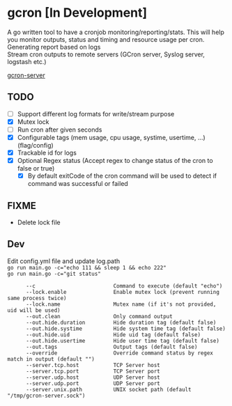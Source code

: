 # gcron [In Development]
A go written tool to have a cronjob monitoring/reporting/stats. This will help you monitor outputs, status and timing and resource usage per cron.  
Generating report based on logs  
Stream cron outputs to remote servers (GCron server, Syslog server, logstash etc.)  

[gcron-server](https://github.com/mbrostami/gcron-server)
## TODO
- [ ] Support different log formats for write/stream purpose 
- [x] Mutex lock
- [ ] Run cron after given seconds
- [x] Configurable tags (mem usage, cpu usage, systime, usertime, ...) (flag/config)
- [x] Trackable id for logs
- [x] Optional Regex status (Accept regex to change status of the cron to false or true)
  - [x] By default exitCode of the cron command will be used to detect if command was successful or failed

## FIXME
- Delete lock file

## Dev
Edit config.yml file and update log.path   
`go run main.go -c="echo 111 && sleep 1 && echo 222"`   
`go run main.go -c="git status"`  
```
      --c                         Command to execute (default "echo")
      --lock.enable               Enable mutex lock (prevent running same process twice)
      --lock.name                 Mutex name (if it's not provided, uid will be used)
      --out.clean                 Only command output
      --out.hide.duration         Hide duration tag (default false)
      --out.hide.systime          Hide system time tag (default false)
      --out.hide.uid              Hide uid tag (default false)
      --out.hide.usertime         Hide user time tag (default false)
      --out.tags                  Output tags (default false)
      --override                  Override command status by regex match in output (default "")
      --server.tcp.host           TCP Server host
      --server.tcp.port           TCP Server port
      --server.udp.host           UDP Server host
      --server.udp.port           UDP Server port
      --server.unix.path          UNIX socket path (default "/tmp/gcron-server.sock")
```
